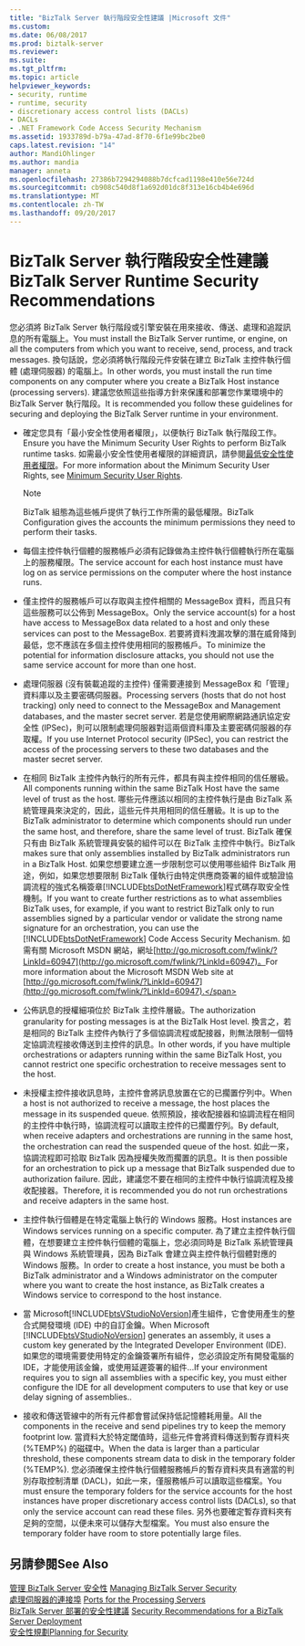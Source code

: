 ```yaml
---
title: "BizTalk Server 執行階段安全性建議 |Microsoft 文件"
ms.custom: 
ms.date: 06/08/2017
ms.prod: biztalk-server
ms.reviewer: 
ms.suite: 
ms.tgt_pltfrm: 
ms.topic: article
helpviewer_keywords:
- security, runtime
- runtime, security
- discretionary access control lists (DACLs)
- DACLs
- .NET Framework Code Access Security Mechanism
ms.assetid: 1933789d-b79a-47ad-8f70-6f1e99bc2be0
caps.latest.revision: "14"
author: MandiOhlinger
ms.author: mandia
manager: anneta
ms.openlocfilehash: 27386b7294294088b7dcfcad1198e410e56e724d
ms.sourcegitcommit: cb908c540d8f1a692d01dc8f313e16cb4b4e696d
ms.translationtype: MT
ms.contentlocale: zh-TW
ms.lasthandoff: 09/20/2017
---
```

# <a name="biztalk-server-runtime-security-recommendations"></a><span data-ttu-id="17189-102">BizTalk Server 執行階段安全性建議</span><span class="sxs-lookup"><span data-stu-id="17189-102">BizTalk Server Runtime Security Recommendations</span></span>
<span data-ttu-id="17189-103">您必須將 BizTalk Server 執行階段或引擎安裝在用來接收、傳送、處理和追蹤訊息的所有電腦上。</span><span class="sxs-lookup"><span data-stu-id="17189-103">You must install the BizTalk Server runtime, or engine, on all the computers from which you want to receive, send, process, and track messages.</span></span> <span data-ttu-id="17189-104">換句話說，您必須將執行階段元件安裝在建立 BizTalk 主控件執行個體 (處理伺服器) 的電腦上。</span><span class="sxs-lookup"><span data-stu-id="17189-104">In other words, you must install the run time components on any computer where you create a BizTalk Host instance (processing servers).</span></span> <span data-ttu-id="17189-105">建議您依照這些指導方針來保護和部署您作業環境中的 BizTalk Server 執行階段。</span><span class="sxs-lookup"><span data-stu-id="17189-105">It is recommended you follow these guidelines for securing and deploying the BizTalk Server runtime in your environment.</span></span>  
  
-   <span data-ttu-id="17189-106">確定您具有「最小安全性使用者權限」，以便執行 BizTalk 執行階段工作。</span><span class="sxs-lookup"><span data-stu-id="17189-106">Ensure you have the Minimum Security User Rights to perform BizTalk runtime tasks.</span></span> <span data-ttu-id="17189-107">如需最小安全性使用者權限的詳細資訊，請參閱[最低安全性使用者權限](../core/minimum-security-user-rights.md)。</span><span class="sxs-lookup"><span data-stu-id="17189-107">For more information about the Minimum Security User Rights, see [Minimum Security User Rights](../core/minimum-security-user-rights.md).</span></span>  
  
    > [!NOTE]
    >  <span data-ttu-id="17189-108">BizTalk 組態為這些帳戶提供了執行工作所需的最低權限。</span><span class="sxs-lookup"><span data-stu-id="17189-108">BizTalk Configuration gives the accounts the minimum permissions they need to perform their tasks.</span></span>  
  
-   <span data-ttu-id="17189-109">每個主控件執行個體的服務帳戶必須有記錄做為主控件執行個體執行所在電腦上的服務權限。</span><span class="sxs-lookup"><span data-stu-id="17189-109">The service account for each host instance must have log on as service permissions on the computer where the host instance runs.</span></span>  
  
-   <span data-ttu-id="17189-110">僅主控件的服務帳戶可以存取與主控件相關的 MessageBox 資料，而且只有這些服務可以公佈到 MessageBox。</span><span class="sxs-lookup"><span data-stu-id="17189-110">Only the service account(s) for a host have access to MessageBox data related to a host and only these services can post to the MessageBox.</span></span> <span data-ttu-id="17189-111">若要將資料洩漏攻擊的潛在威脅降到最低，您不應該在多個主控件使用相同的服務帳戶。</span><span class="sxs-lookup"><span data-stu-id="17189-111">To minimize the potential for information disclosure attacks, you should not use the same service account for more than one host.</span></span>  
  
-   <span data-ttu-id="17189-112">處理伺服器 (沒有裝載追蹤的主控件) 僅需要連接到 MessageBox 和「管理」資料庫以及主要密碼伺服器。</span><span class="sxs-lookup"><span data-stu-id="17189-112">Processing servers (hosts that do not host tracking) only need to connect to the MessageBox and Management databases, and the master secret server.</span></span> <span data-ttu-id="17189-113">若是您使用網際網路通訊協定安全性 (IPSec)，則可以限制處理伺服器對這兩個資料庫及主要密碼伺服器的存取權。</span><span class="sxs-lookup"><span data-stu-id="17189-113">If you use Internet Protocol security (IPSec), you can restrict the access of the processing servers to these two databases and the master secret server.</span></span>  
  
-   <span data-ttu-id="17189-114">在相同 BizTalk 主控件內執行的所有元件，都具有與主控件相同的信任層級。</span><span class="sxs-lookup"><span data-stu-id="17189-114">All components running within the same BizTalk Host have the same level of trust as the host.</span></span> <span data-ttu-id="17189-115">哪些元件應該以相同的主控件執行是由 BizTalk 系統管理員來決定的，因此，這些元件共用相同的信任層級。</span><span class="sxs-lookup"><span data-stu-id="17189-115">It is up to the BizTalk administrator to determine which components should run under the same host, and therefore, share the same level of trust.</span></span> <span data-ttu-id="17189-116">BizTalk 確保只有由 BizTalk 系統管理員安裝的組件可以在 BizTalk 主控件中執行。</span><span class="sxs-lookup"><span data-stu-id="17189-116">BizTalk makes sure that only assemblies installed by BizTalk administrators run in a BizTalk Host.</span></span> <span data-ttu-id="17189-117">如果您想要建立進一步限制您可以使用哪些組件 BizTalk 用途，例如，如果您想要限制 BizTalk 僅執行由特定供應商簽署的組件或驗證協調流程的強式名稱簽章[!INCLUDE[btsDotNetFramework](../includes/btsdotnetframework-md.md)]程式碼存取安全性機制。</span><span class="sxs-lookup"><span data-stu-id="17189-117">If you want to create further restrictions as to what assemblies BizTalk uses, for example, if you want to restrict BizTalk only to run assemblies signed by a particular vendor or validate the strong name signature for an orchestration, you can use the [!INCLUDE[btsDotNetFramework](../includes/btsdotnetframework-md.md)] Code Access Security Mechanism.</span></span> <span data-ttu-id="17189-118">如需有關 Microsoft MSDN 網站，網址[http://go.microsoft.com/fwlink/?LinkId=60947](http://go.microsoft.com/fwlink/?LinkId=60947)。</span><span class="sxs-lookup"><span data-stu-id="17189-118">For more information about the Microsoft MSDN Web site at [http://go.microsoft.com/fwlink/?LinkId=60947](http://go.microsoft.com/fwlink/?LinkId=60947).</span></span>  
  
-   <span data-ttu-id="17189-119">公佈訊息的授權細項位於 BizTalk 主控件層級。</span><span class="sxs-lookup"><span data-stu-id="17189-119">The authorization granularity for posting messages is at the BizTalk Host level.</span></span> <span data-ttu-id="17189-120">換言之，若是相同的 BizTalk 主控件內執行了多個協調流程或配接器，則無法限制一個特定協調流程接收傳送到主控件的訊息。</span><span class="sxs-lookup"><span data-stu-id="17189-120">In other words, if you have multiple orchestrations or adapters running within the same BizTalk Host, you cannot restrict one specific orchestration to receive messages sent to the host.</span></span>  
  
-   <span data-ttu-id="17189-121">未授權主控件接收訊息時，主控件會將訊息放置在它的已擱置佇列中。</span><span class="sxs-lookup"><span data-stu-id="17189-121">When a host is not authorized to receive a message, the host places the message in its suspended queue.</span></span> <span data-ttu-id="17189-122">依照預設，接收配接器和協調流程在相同的主控件中執行時，協調流程可以讀取主控件的已擱置佇列。</span><span class="sxs-lookup"><span data-stu-id="17189-122">By default, when receive adapters and orchestrations are running in the same host, the orchestration can read the suspended queue of the host.</span></span> <span data-ttu-id="17189-123">如此一來，協調流程即可拾取 BizTalk 因為授權失敗而擱置的訊息。</span><span class="sxs-lookup"><span data-stu-id="17189-123">It is then possible for an orchestration to pick up a message that BizTalk suspended due to authorization failure.</span></span> <span data-ttu-id="17189-124">因此，建議您不要在相同的主控件中執行協調流程及接收配接器。</span><span class="sxs-lookup"><span data-stu-id="17189-124">Therefore, it is recommended you do not run orchestrations and receive adapters in the same host.</span></span>  
  
-   <span data-ttu-id="17189-125">主控件執行個體是在特定電腦上執行的 Windows 服務。</span><span class="sxs-lookup"><span data-stu-id="17189-125">Host instances are Windows services running on a specific computer.</span></span> <span data-ttu-id="17189-126">為了建立主控件執行個體，在想要建立主控件執行個體的電腦上，您必須同時是 BizTalk 系統管理員與 Windows 系統管理員，因為 BizTalk 會建立與主控件執行個體對應的 Windows 服務。</span><span class="sxs-lookup"><span data-stu-id="17189-126">In order to create a host instance, you must be both a BizTalk administrator and a Windows administrator on the computer where you want to create the host instance, as BizTalk creates a Windows service to correspond to the host instance.</span></span>  
  
-   <span data-ttu-id="17189-127">當 Microsoft[!INCLUDE[btsVStudioNoVersion](../includes/btsvstudionoversion-md.md)]產生組件，它會使用產生的整合式開發環境 (IDE) 中的自訂金鑰。</span><span class="sxs-lookup"><span data-stu-id="17189-127">When Microsoft [!INCLUDE[btsVStudioNoVersion](../includes/btsvstudionoversion-md.md)] generates an assembly, it uses a custom key generated by the Integrated Developer Environment (IDE).</span></span> <span data-ttu-id="17189-128">如果您的環境需要使用特定的金鑰簽署所有組件，您必須設定所有開發電腦的 IDE，才能使用該金鑰，或使用延遲簽署的組件...</span><span class="sxs-lookup"><span data-stu-id="17189-128">If your environment requires you to sign all assemblies with a specific key, you must either configure the IDE for all development computers to use that key or use delay signing of assemblies..</span></span>  
  
-   <span data-ttu-id="17189-129">接收和傳送管線中的所有元件都會嘗試保持低記憶體耗用量。</span><span class="sxs-lookup"><span data-stu-id="17189-129">All the components in the receive and send pipelines try to keep the memory footprint low.</span></span> <span data-ttu-id="17189-130">當資料大於特定閾值時，這些元件會將資料傳送到暫存資料夾 (%TEMP%) 的磁碟中。</span><span class="sxs-lookup"><span data-stu-id="17189-130">When the data is larger than a particular threshold, these components stream data to disk in the temporary folder (%TEMP%).</span></span> <span data-ttu-id="17189-131">您必須確保主控件執行個體服務帳戶的暫存資料夾具有適當的判別存取控制清單 (DACL)，如此一來，僅服務帳戶可以讀取這些檔案。</span><span class="sxs-lookup"><span data-stu-id="17189-131">You must ensure the temporary folders for the service accounts for the host instances have proper discretionary access control lists (DACLs), so that only the service account can read these files.</span></span> <span data-ttu-id="17189-132">另外也要確定暫存資料夾有足夠的空間，以便未來可以儲存大型檔案。</span><span class="sxs-lookup"><span data-stu-id="17189-132">You must also ensure the temporary folder have room to store potentially large files.</span></span>  
  
## <a name="see-also"></a><span data-ttu-id="17189-133">另請參閱</span><span class="sxs-lookup"><span data-stu-id="17189-133">See Also</span></span>  
 <span data-ttu-id="17189-134">[管理 BizTalk Server 安全性](../core/managing-biztalk-server-security.md) </span><span class="sxs-lookup"><span data-stu-id="17189-134">[Managing BizTalk Server Security](../core/managing-biztalk-server-security.md) </span></span>  
 <span data-ttu-id="17189-135">[處理伺服器的連接埠](../core/ports-for-the-processing-servers.md) </span><span class="sxs-lookup"><span data-stu-id="17189-135">[Ports for the Processing Servers](../core/ports-for-the-processing-servers.md) </span></span>  
 <span data-ttu-id="17189-136">[BizTalk Server 部署的安全性建議](../core/security-recommendations-for-a-biztalk-server-deployment.md) </span><span class="sxs-lookup"><span data-stu-id="17189-136">[Security Recommendations for a BizTalk Server Deployment](../core/security-recommendations-for-a-biztalk-server-deployment.md) </span></span>  
 [<span data-ttu-id="17189-137">安全性規劃</span><span class="sxs-lookup"><span data-stu-id="17189-137">Planning for Security</span></span>](../core/planning-for-security.md)